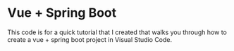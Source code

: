 # Vue + Spring Boot

This code is for a quick tutorial that I created that walks you through how to create a vue + spring boot project in
Visual Studio Code.

